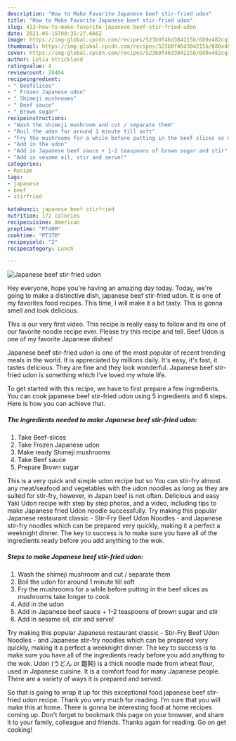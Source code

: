 ```yaml
---
description: "How to Make Favorite Japanese beef stir-fried udon"
title: "How to Make Favorite Japanese beef stir-fried udon"
slug: 413-how-to-make-favorite-japanese-beef-stir-fried-udon
date: 2021-05-15T00:35:27.666Z
image: https://img-global.cpcdn.com/recipes/523b0f46d384215b/680x482cq70/japanese-beef-stir-fried-udon-recipe-main-photo.jpg
thumbnail: https://img-global.cpcdn.com/recipes/523b0f46d384215b/680x482cq70/japanese-beef-stir-fried-udon-recipe-main-photo.jpg
cover: https://img-global.cpcdn.com/recipes/523b0f46d384215b/680x482cq70/japanese-beef-stir-fried-udon-recipe-main-photo.jpg
author: Lelia Strickland
ratingvalue: 4
reviewcount: 26404
recipeingredient:
- " Beefslices"
- " Frozen Japanese udon"
- " Shimeji mushrooms"
- " Beef sauce"
- " Brown sugar"
recipeinstructions:
- "Wash the shimeji mushroom and cut / separate them"
- "Boil the udon for around 1 minute till soft"
- "Fry the mushrooms for a while before putting in the beef slices as mushrooms take longer to cook"
- "Add in the udon"
- "Add in Japanese beef sauce + 1-2 teaspoons of brown sugar and stir"
- "Add in sesame oil, stir and serve!"
categories:
- Recipe
tags:
- japanese
- beef
- stirfried

katakunci: japanese beef stirfried 
nutrition: 172 calories
recipecuisine: American
preptime: "PT40M"
cooktime: "PT37M"
recipeyield: "2"
recipecategory: Lunch

---
```



![Japanese beef stir-fried udon](https://img-global.cpcdn.com/recipes/523b0f46d384215b/680x482cq70/japanese-beef-stir-fried-udon-recipe-main-photo.jpg)

Hey everyone, hope you're having an amazing day today. Today, we're going to make a distinctive dish, japanese beef stir-fried udon. It is one of my favorites food recipes. This time, I will make it a bit tasty. This is gonna smell and look delicious.

This is our very first video. This recipe is really easy to follow and its one of our favorite noodle recipe ever. Please try this recipe and tell. Beef Udon is one of my favorite Japanese dishes!

Japanese beef stir-fried udon is one of the most popular of recent trending meals in the world. It is appreciated by millions daily. It's easy, it's fast, it tastes delicious. They are fine and they look wonderful. Japanese beef stir-fried udon is something which I've loved my whole life.


To get started with this recipe, we have to first prepare a few ingredients. You can cook japanese beef stir-fried udon using 5 ingredients and 6 steps. Here is how you can achieve that.

<!--inarticleads1-->

##### The ingredients needed to make Japanese beef stir-fried udon:

1. Take  Beef-slices
1. Take  Frozen Japanese udon
1. Make ready  Shimeji mushrooms
1. Take  Beef sauce
1. Prepare  Brown sugar


This is a very quick and simple udon recipe but so You can stir-fry almost any meat/seafood and vegetables with the udon noodles as long as they are suited for stir-fry, however, in Japan beef is not often. Delicious and easy Yaki Udon recipe with step by step photos, and a video, including tips to make Japanese fried Udon noodle successfully. Try making this popular Japanese restaurant classic - Stir-Fry Beef Udon Noodles - and Japanese stir-fry noodles which can be prepared very quickly, making it a perfect a weeknight dinner. The key to success is to make sure you have all of the ingredients ready before you add anything to the wok. 

<!--inarticleads2-->

##### Steps to make Japanese beef stir-fried udon:

1. Wash the shimeji mushroom and cut / separate them
1. Boil the udon for around 1 minute till soft
1. Fry the mushrooms for a while before putting in the beef slices as mushrooms take longer to cook
1. Add in the udon
1. Add in Japanese beef sauce + 1-2 teaspoons of brown sugar and stir
1. Add in sesame oil, stir and serve!


Try making this popular Japanese restaurant classic - Stir-Fry Beef Udon Noodles - and Japanese stir-fry noodles which can be prepared very quickly, making it a perfect a weeknight dinner. The key to success is to make sure you have all of the ingredients ready before you add anything to the wok. Udon (うどん or 饂飩) is a thick noodle made from wheat flour, used in Japanese cuisine. It is a comfort food for many Japanese people. There are a variety of ways it is prepared and served. 

So that is going to wrap it up for this exceptional food japanese beef stir-fried udon recipe. Thank you very much for reading. I'm sure that you will make this at home. There is gonna be interesting food at home recipes coming up. Don't forget to bookmark this page on your browser, and share it to your family, colleague and friends. Thanks again for reading. Go on get cooking!
